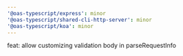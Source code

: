 ```yaml
---
'@oas-typescript/express': minor
'@oas-typescript/shared-cli-http-server': minor
'@oas-typescript/koa': minor
---
```


feat: allow customizing validation body in parseRequestInfo
